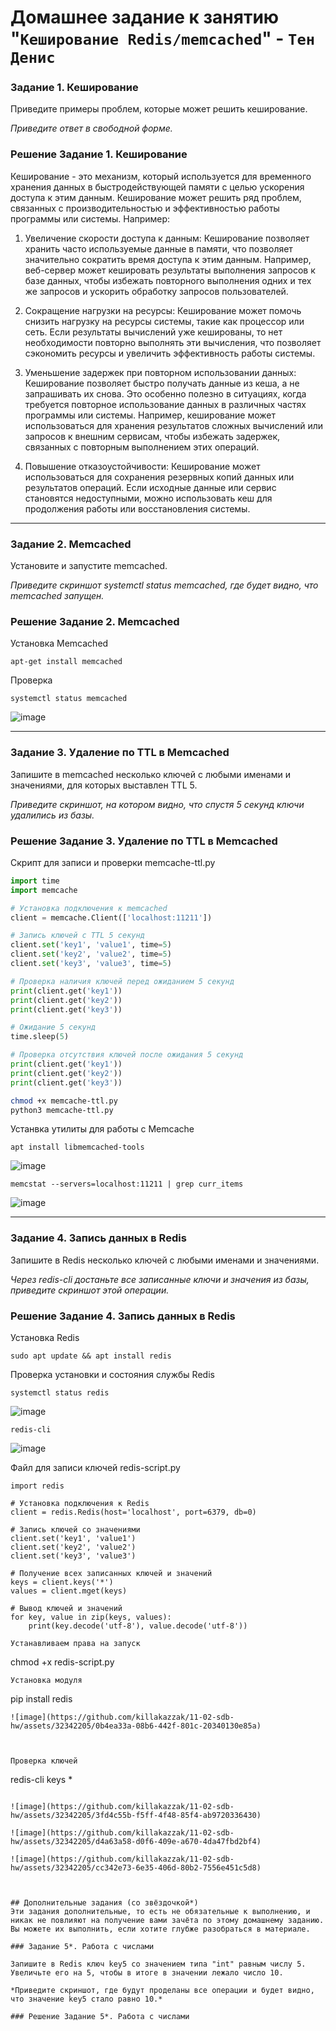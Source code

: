 # Домашнее задание к занятию "`Кеширование Redis/memcached`" - `Тен Денис`


### Задание 1. Кеширование 

Приведите примеры проблем, которые может решить кеширование. 

*Приведите ответ в свободной форме.*

### Решение Задание 1. Кеширование 

Кеширование - это механизм, который используется для временного хранения данных в быстродействующей памяти с целью ускорения доступа к этим данным. Кеширование может решить ряд проблем, связанных с производительностью и эффективностью работы программы или системы. Например:

1. Увеличение скорости доступа к данным: Кеширование позволяет хранить часто используемые данные в памяти, что позволяет значительно сократить время доступа к этим данным. Например, веб-сервер может кешировать результаты выполнения запросов к базе данных, чтобы избежать повторного выполнения одних и тех же запросов и ускорить обработку запросов пользователей.

2. Сокращение нагрузки на ресурсы: Кеширование может помочь снизить нагрузку на ресурсы системы, такие как процессор или сеть. Если результаты вычислений уже кешированы, то нет необходимости повторно выполнять эти вычисления, что позволяет сэкономить ресурсы и увеличить эффективность работы системы.

3. Уменьшение задержек при повторном использовании данных: Кеширование позволяет быстро получать данные из кеша, а не запрашивать их снова. Это особенно полезно в ситуациях, когда требуется повторное использование данных в различных частях программы или системы. Например, кеширование может использоваться для хранения результатов сложных вычислений или запросов к внешним сервисам, чтобы избежать задержек, связанных с повторным выполнением этих операций.

4. Повышение отказоустойчивости: Кеширование может использоваться для сохранения резервных копий данных или результатов операций. Если исходные данные или сервис становятся недоступными, можно использовать кеш для продолжения работы или восстановления системы.

---

### Задание 2. Memcached

Установите и запустите memcached.

*Приведите скриншот systemctl status memcached, где будет видно, что memcached запущен.*

### Решение Задание 2. Memcached
Установка Memcached

```
apt-get install memcached
```
Проверка
```
systemctl status memcached
```


![image](https://github.com/killakazzak/11-02-sdb-hw/assets/32342205/221b3f19-c268-42d8-bd14-a11436a6a6d7)



---

### Задание 3. Удаление по TTL в Memcached

Запишите в memcached несколько ключей с любыми именами и значениями, для которых выставлен TTL 5. 

*Приведите скриншот, на котором видно, что спустя 5 секунд ключи удалились из базы.*

### Решение Задание 3. Удаление по TTL в Memcached

Скрипт для записи и проверки memcache-ttl.py

```python
import time
import memcache

# Установка подключения к memcached
client = memcache.Client(['localhost:11211'])

# Запись ключей с TTL 5 секунд
client.set('key1', 'value1', time=5)
client.set('key2', 'value2', time=5)
client.set('key3', 'value3', time=5)

# Проверка наличия ключей перед ожиданием 5 секунд
print(client.get('key1'))
print(client.get('key2'))
print(client.get('key3'))

# Ожидание 5 секунд
time.sleep(5)

# Проверка отсутствия ключей после ожидания 5 секунд
print(client.get('key1'))
print(client.get('key2'))
print(client.get('key3'))
```

```bash
chmod +x memcache-ttl.py
python3 memcache-ttl.py
```
Устанвка утилиты для работы с Memcache

```
apt install libmemcached-tools
```
![image](https://github.com/killakazzak/11-02-sdb-hw/assets/32342205/87119a68-6d12-482c-aa9e-cab98a677cba)

```
memcstat --servers=localhost:11211 | grep curr_items
```

![image](https://github.com/killakazzak/11-02-sdb-hw/assets/32342205/cb99bb08-aaf1-4cdc-b6cb-1b96dfe8eacb)


---

### Задание 4. Запись данных в Redis

Запишите в Redis несколько ключей с любыми именами и значениями. 

*Через redis-cli достаньте все записанные ключи и значения из базы, приведите скриншот этой операции.*

### Решение Задание 4. Запись данных в Redis

Установка Redis
```
sudo apt update && apt install redis
```
Проверка установки и состояния службы Redis

```
systemctl status redis
```
![image](https://github.com/killakazzak/11-02-sdb-hw/assets/32342205/ce7497bd-c63f-4fea-a7e4-86e7fd8b5d08)

```
redis-cli
```
![image](https://github.com/killakazzak/11-02-sdb-hw/assets/32342205/7d3cbace-279d-4875-967f-ba480f5d6730)

Файл для записи ключей redis-script.py
```
import redis

# Установка подключения к Redis
client = redis.Redis(host='localhost', port=6379, db=0)

# Запись ключей со значениями
client.set('key1', 'value1')
client.set('key2', 'value2')
client.set('key3', 'value3')

# Получение всех записанных ключей и значений
keys = client.keys('*')
values = client.mget(keys)

# Вывод ключей и значений
for key, value in zip(keys, values):
    print(key.decode('utf-8'), value.decode('utf-8'))
```
```
Устанавливаем права на запуск
```
chmod +x redis-script.py
```
Установка модуля
```
pip install redis
```
![image](https://github.com/killakazzak/11-02-sdb-hw/assets/32342205/0b4ea33a-08b6-442f-801c-20340130e85a)



Проверка ключей

```
redis-cli
keys *
```

![image](https://github.com/killakazzak/11-02-sdb-hw/assets/32342205/3fd4c55b-f5ff-4f48-85f4-ab9720336430)

![image](https://github.com/killakazzak/11-02-sdb-hw/assets/32342205/d4a63a58-d0f6-409e-a670-4da47fbd2bf4)

![image](https://github.com/killakazzak/11-02-sdb-hw/assets/32342205/cc342e73-6e35-406d-80b2-7556e451c5d8)



## Дополнительные задания (со звёздочкой*)
Эти задания дополнительные, то есть не обязательные к выполнению, и никак не повлияют на получение вами зачёта по этому домашнему заданию. Вы можете их выполнить, если хотите глубже разобраться в материале.

### Задание 5*. Работа с числами 

Запишите в Redis ключ key5 со значением типа "int" равным числу 5. Увеличьте его на 5, чтобы в итоге в значении лежало число 10.  

*Приведите скриншот, где будут проделаны все операции и будет видно, что значение key5 стало равно 10.*

### Решение Задание 5*. Работа с числами 


